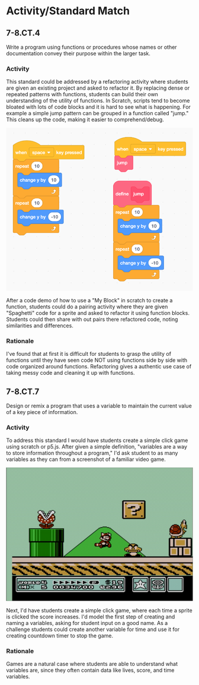 # Activity/Standard Match

## 7-8.CT.4
Write a program using functions or procedures whose names or other documentation convey their purpose within the larger task.

### Activity
This standard could be addressed by a refactoring activity where students are given an existing project and asked to refactor it. By replacing dense or repeated patterns with functions, students can build their own understanding of the utility of functions. 
In Scratch, scripts tend to become bloated with lots of code blocks and it is hard to see what is happening. For example a simple jump pattern can be grouped in a function called "jump." This cleans up the code, making it easier to comprehend/debug.
 
![Jump script turned in a function](./imgs/jump.png)

After a code demo of how to use a "My Block" in scratch to create a function, students could do a pairing activity where they are given "Spaghetti" code for a sprite and asked to refactor it using function blocks. Students could then share with out pairs there refactored code, noting similarities and differences.

### Rationale
I've found that at first it is difficult for students to grasp the utility of functions until they have seen code NOT using functions side by side with code organized around functions. Refactoring gives a authentic use case of taking messy code and cleaning it up with functions. 

## 7-8.CT.7
Design or remix a program that uses a variable to maintain the current value of a key piece of information.

### Activity
To address this standard I would have students create a simple click game using scratch or p5.js.
After given a simple definition, "variables are a way to store information throughout a program," I'd ask student to as many variables as they can from a screenshot of a familiar video game. 

![Mario 3, best game ever](./imgs/mario.jpeg) 

Next, I'd have students create a simple click game, where each time a sprite is clicked the score increases. I'd model the first step of creating and naming a variables, asking for student input on a good name.
As a challenge students could create another variable for time and use it for creating countdown timer to stop the game.

### Rationale
Games are a natural case where students are able to understand what variables are, since they often contain data like lives, score, and time variables.
